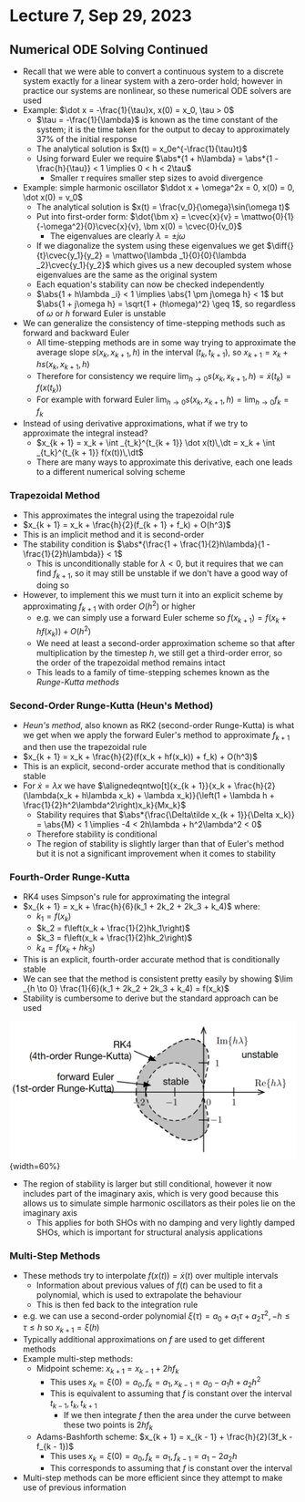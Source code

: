 # Lecture 7, Sep 29, 2023

## Numerical ODE Solving Continued

* Recall that we were able to convert a continuous system to a discrete system exactly for a linear system with a zero-order hold; however in practice our systems are nonlinear, so these numerical ODE solvers are used
* Example: $\dot x = -\frac{1}{\tau}x, x(0) = x_0, \tau > 0$
	* $\tau = -\frac{1}{\lambda}$ is known as the time constant of the system; it is the time taken for the output to decay to approximately $37\%$ of the initial response
	* The analytical solution is $x(t) = x_0e^{-\frac{1}{\tau}t}$
	* Using forward Euler we require $\abs*{1 + h\lambda} = \abs*{1 - \frac{h}{\tau}} < 1 \implies 0 < h < 2\tau$
		* Smaller $\tau$ requires smaller step sizes to avoid divergence
* Example: simple harmonic oscillator $\ddot x + \omega^2x = 0, x(0) = 0, \dot x(0) = v_0$
	* The analytical solution is $x(t) = \frac{v_0}{\omega}\sin(\omega t)$
	* Put into first-order form: $\dot{\bm x} = \cvec{x}{v} = \mattwo{0}{1}{-\omega^2}{0}\cvec{x}{v}, \bm x(0) = \cvec{0}{v_0}$
		* The eigenvalues are clearly $\lambda = \pm j\omega$
	* If we diagonalize the system using these eigenvalues we get $\diff{}{t}\cvec{y_1}{y_2} = \mattwo{\lambda _1}{0}{0}{\lambda _2}\cvec{y_1}{y_2}$ which gives us a new decoupled system whose eigenvalues are the same as the original system
	* Each equation's stability can now be checked independently
	* $\abs{1 + h\lambda _i} < 1 \implies \abs{1 \pm j\omega h} < 1$ but $\abs{1 + j\omega h} = \sqrt{1 + (h\omega)^2} \geq 1$, so regardless of $\omega$ or $h$ forward Euler is unstable
* We can generalize the consistency of time-stepping methods such as forward and backward Euler
	* All time-stepping methods are in some way trying to approximate the average slope $s(x_k, x_{k + 1}, h)$ in the interval $(t_k, t_{k + 1})$, so $x_{k + 1} = x_k + hs(x_k, x_{k + 1}, h)$
	* Therefore for consistency we require $\lim _{h \to 0} s(x_k, x_{k + 1}, h) = \dot x(t_k) = f(x(t_k))$
	* For example with forward Euler $\lim _{h \to 0} s(x_k, x_{k + 1}, h) = \lim _{h \to 0} f_k = f_k$
* Instead of using derivative approximations, what if we try to approximate the integral instead?
	* $x_{k + 1} = x_k + \int _{t_k}^{t_{k + 1}} \dot x(t)\,\dt = x_k + \int _{t_k}^{t_{k + 1}} f(x(t))\,\dt$
	* There are many ways to approximate this derivative, each one leads to a different numerical solving scheme

### Trapezoidal Method

* This approximates the integral using the trapezoidal rule
* $x_{k + 1} = x_k + \frac{h}{2}(f_{k + 1} + f_k) + O(h^3)$
* This is an implicit method and it is second-order
* The stability condition is $\abs*{\frac{1 + \frac{1}{2}h\lambda}{1 - \frac{1}{2}h\lambda}} < 1$
	* This is unconditionally stable for $\lambda < 0$, but it requires that we can find $f_{k + 1}$, so it may still be unstable if we don't have a good way of doing so
* However, to implement this we must turn it into an explicit scheme by approximating $f_{k + 1}$ with order $O(h^2)$ or higher
	* e.g. we can simply use a forward Euler scheme so $f(x_{k + 1}) = f(x_k + hf(x_k)) + O(h^2)$
	* We need at least a second-order approximation scheme so that after multiplication by the timestep $h$, we still get a third-order error, so the order of the trapezoidal method remains intact
	* This leads to a family of time-stepping schemes known as the *Runge-Kutta methods*

### Second-Order Runge-Kutta (Heun's Method)

* *Heun's method*, also known as RK2 (second-order Runge-Kutta) is what we get when we apply the forward Euler's method to approximate $f_{k + 1}$ and then use the trapezoidal rule
* $x_{k + 1} = x_k + \frac{h}{2}(f(x_k + hf(x_k)) + f_k) + O(h^3)$
* This is an explicit, second-order accurate method that is conditionally stable
* For $\dot x = \lambda x$ we have $\alignedeqntwo[t]{x_{k + 1}}{x_k + \frac{h}{2}(\lambda(x_k + h\lambda x_k) + \lambda x_k)}{\left(1 + \lambda h + \frac{1}{2}h^2\lambda^2\right)x_k}{Mx_k}$
	* Stability requires that $\abs*{\frac{\Delta\tilde x_{k + 1}}{\Delta x_k}} = \abs{M} < 1 \implies -4 < 2h\lambda + h^2\lambda^2 < 0$
	* Therefore stability is conditional
	* The region of stability is slightly larger than that of Euler's method but it is not a significant improvement when it comes to stability

### Fourth-Order Runge-Kutta

* RK4 uses Simpson's rule for approximating the integral
* $x_{k + 1} = x_k + \frac{h}{6}(k_1 + 2k_2 + 2k_3 + k_4)$ where:
	* $k_1 = f(x_k)$
	* $k_2 = f\left(x_k + \frac{1}{2}hk_1\right)$
	* $k_3 = f\left(x_k + \frac{1}{2}hk_2\right)$
	* $k_4 = f(x_k + hk_3)$
* This is an explicit, fourth-order accurate method that is conditionally stable
* We can see that the method is consistent pretty easily by showing $\lim _{h \to 0} \frac{1}{6}(k_1 + 2k_2 + 2k_3 + k_4) = f(x_k)$
* Stability is cumbersome to derive but the standard approach can be used

![Region of stability for RK4.](imgs/lec7_1.png){width=60%}

* The region of stability is larger but still conditional, however it now includes part of the imaginary axis, which is very good because this allows us to simulate simple harmonic oscillators as their poles lie on the imaginary axis
	* This applies for both SHOs with no damping and very lightly damped SHOs, which is important for structural analysis applications

### Multi-Step Methods

* These methods try to interpolate $f(x(t)) = \dot x(t)$ over multiple intervals
	* Information about previous values of $f(t)$ can be used to fit a polynomial, which is used to extrapolate the behaviour
	* This is then fed back to the integration rule
* e.g. we can use a second-order polynomial $\xi(\tau) = a_0 + a_1\tau + a_2\tau^2, -h \leq \tau \leq h$ so $x_{k + 1} = \xi(h)$
* Typically additional approximations on $f$ are used to get different methods
* Example multi-step methods:
	* Midpoint scheme: $x_{k + 1} = x_{k - 1} + 2hf_k$
		* This uses $x_k = \xi(0) = a_0, f_k = a_1, x_{k - 1} = a_0 - a_1h + a_2h^2$
		* This is equivalent to assuming that $f$ is constant over the interval $t_{k - 1}, t_k, t_{k + 1}$
			* If we then integrate $f$ then the area under the curve between these two points is $2hf_k$
	* Adams-Bashforth scheme: $x_{k + 1} = x_{k - 1} + \frac{h}{2}(3f_k - f_{k - 1})$
		* This uses $x_k = \xi(0) = a_0, f_k = a_1, f_{k - 1} = a_1 - 2a_2h$
		* This corresponds to assuming that $f$ is constant over the interval
* Multi-step methods can be more efficient since they attempt to make use of previous information

